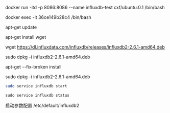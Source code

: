 

docker run -itd -p 8086:8086 --name influxdb-test cxf/ubuntu:0.1 /bin/bash

docker exec -it 36ce149b28c4 /bin/bash

apt-get update

apt-get install wget

wget https://dl.influxdata.com/influxdb/releases/influxdb2-2.6.1-amd64.deb

sudo dpkg -i influxdb2-2.6.1-amd64.deb

apt-get --fix-broken  install

sudo dpkg -i influxdb2-2.6.1-amd64.deb

```sh
sudo service influxdb start
```

```
sudo service influxdb status
```

启动参数配置  /etc/default/influxdb2